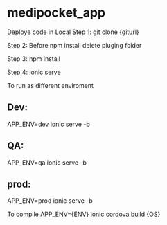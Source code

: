 # medipocket_app

Deploye code in Local
Step 1: git clone {giturl}

Step 2: Before npm install delete pluging folder 

Step 3: npm install

Step 4: ionic serve

To run as different enviroment 

Dev:
----

APP_ENV=dev ionic serve -b

QA:
---
APP_ENV=qa ionic serve -b

prod:
---
APP_ENV=prod ionic serve -b

To compile
APP_ENV={ENV} ionic cordova build {OS}
